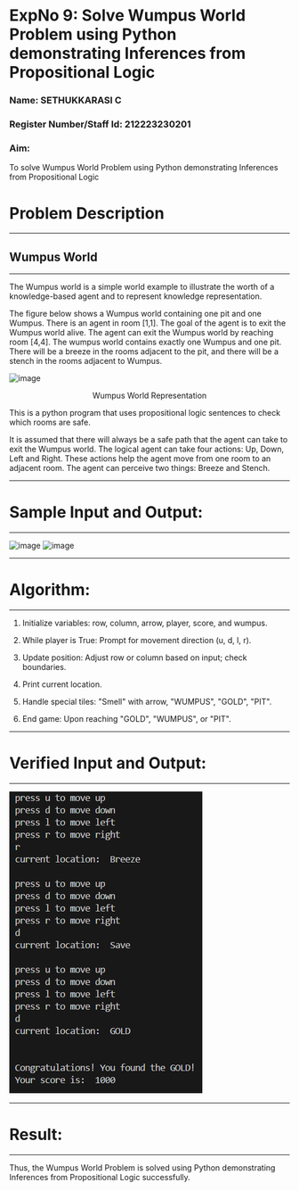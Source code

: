 <h1>ExpNo 9: Solve Wumpus World Problem using Python demonstrating Inferences from Propositional Logic</h1> 
<h3>Name: SETHUKKARASI C   </h3>
<h3>Register Number/Staff Id:  212223230201 </h3>
<H3>Aim:</H3>
<p>
    To solve  Wumpus World Problem using Python demonstrating Inferences from Propositional Logic
</p>
<h1>Problem Description</h1>
<hr>
<h2>Wumpus World</h2>
<hr>
The Wumpus world is a simple world example to illustrate the worth of a knowledge-based agent and to represent knowledge representation.

The figure below shows a Wumpus world containing one pit and one Wumpus. There is an agent in room [1,1]. The goal of the agent is to exit the Wumpus world alive. The agent can exit the Wumpus world by reaching room [4,4]. The wumpus world contains exactly one Wumpus and one pit. There will be a breeze in the rooms adjacent to the pit, and there will be a stench in the rooms adjacent to Wumpus.

![image](https://github.com/natsaravanan/19AI405FUNDAMENTALSOFARTIFICIALINTELLIGENCE/assets/87870499/cd6b68dc-c79f-4dcb-8126-04da90d65912)

<center>Wumpus World Representation</center>
<p>
This is a python program that uses propositional logic sentences to check which rooms are safe. 

It is assumed that there will always be a safe path that the agent can take to exit the Wumpus world. The logical agent can take four actions: Up, Down, Left and Right. These actions help the agent move from one room to an adjacent room. The agent can perceive two things: Breeze and Stench.
</p>

<hr>
<h1>Sample Input and Output:</h1>
<hr>

![image](https://github.com/natsaravanan/19AI405FUNDAMENTALSOFARTIFICIALINTELLIGENCE/assets/87870499/8696111a-a4a7-47cb-ba4b-43a4ef88573f)
![image](https://github.com/natsaravanan/19AI405FUNDAMENTALSOFARTIFICIALINTELLIGENCE/assets/87870499/4be5bf06-79fa-4fa0-9334-38a33f06060b)

<hr>
<h1>Algorithm:</h2>
<hr>

1. Initialize variables: row, column, arrow, player, score, and wumpus.

2. While player is True: Prompt for movement direction (u, d, l, r).

3. Update position: Adjust row or column based on input; check boundaries.

4. Print current location.

5. Handle special tiles: "Smell" with arrow, "WUMPUS", "GOLD", "PIT".

6. End game: Upon reaching "GOLD", "WUMPUS", or "PIT".

<hr>
<h1>Verified Input and Output:</h1>
<hr>

![output](/outpur.png)
<br>

<hr>
<h1>Result:</h1>
<hr>

<p>Thus, the Wumpus World Problem is solved using Python demonstrating Inferences from Propositional Logic successfully.